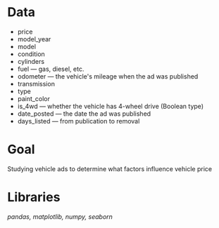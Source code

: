 # Data
- price
- model_year
- model
- condition
- cylinders
- fuel — gas, diesel, etc.
- odometer — the vehicle's mileage when the ad was published
- transmission
- type 
- paint_color
- is_4wd — whether the vehicle has 4-wheel drive (Boolean type)
- date_posted — the date the ad was published
- days_listed — from publication to removal

# Goal
Studying vehicle ads to determine what factors influence vehicle price

# Libraries
*pandas, matplotlib, numpy, seaborn*
